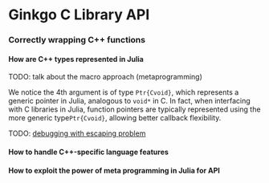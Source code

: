 # Ginkgo C Library API

### Correctly wrapping C++ functions

#### How are C++ types represented in Julia

TODO: talk about the macro approach (metaprogramming)

<!-- Julia offers metaprogramming capabilities where you can define macros to abstract away certain repetitive tasks. For instance, you could define a macro that automatically generates the needed cfunction code: -->

We notice the 4th argument is of type `Ptr{Cvoid}`, which represents a generic pointer in Julia, analogous to `void*` in C. In fact, when interfacing with C libraries in Julia, function pointers are typically represented using the more generic type`Ptr{Cvoid}`, allowing better callback flexibility.


TODO: [debugging with escaping problem](https://discourse.julialang.org/t/undefvarerror-x-not-defined-when-calling-a-macro-outside-of-its-module/20201)


#### How to handle C++-specific language features


#### How to exploit the power of meta programming in Julia for API
